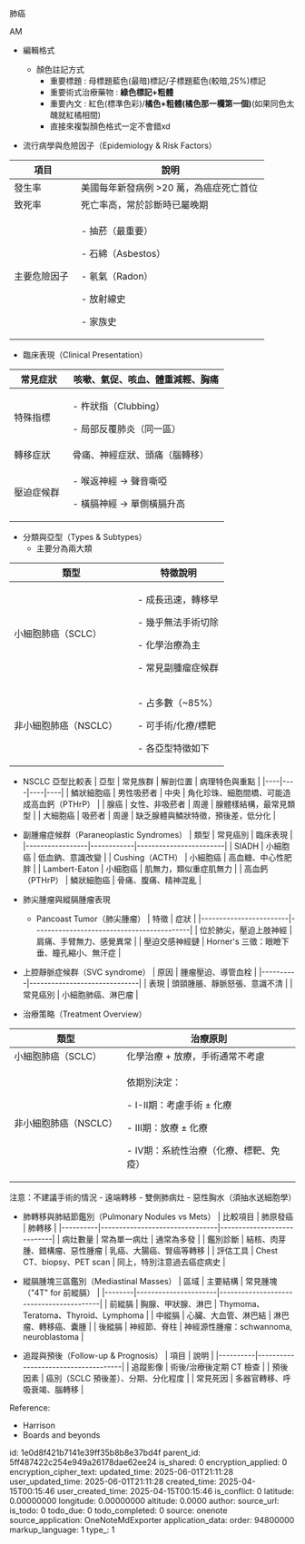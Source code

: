 肺癌

AM

- 編輯格式
  - 顏色註記方式
    - 重要標題 : 母標題藍色(最暗)標記/子標題藍色(較暗,25%)標記
    - 重要術式治療藥物 : **綠色標記+粗體**
    - 重要內文 : 紅色(標準色彩)/**橘色+粗體(橘色那一欄第一個)**(如果同色太醜就紅橘相間)
    - 直接來複製顏色格式一定不會錯xd

- 流行病學與危險因子（Epidemiology & Risk Factors）
<table>
<colgroup>
<col style="width: 26%" />
<col style="width: 73%" />
</colgroup>
<thead>
<tr class="header">
<th>項目</th>
<th>說明</th>
</tr>
</thead>
<tbody>
<tr class="odd">
<td>發生率</td>
<td>美國每年新發病例 &gt;20 萬，為癌症死亡首位</td>
</tr>
<tr class="even">
<td>致死率</td>
<td>死亡率高，常於診斷時已屬晚期</td>
</tr>
<tr class="odd">
<td>主要危險因子</td>
<td><p>- 抽菸（最重要）</p>
<p>- 石綿（Asbestos）</p>
<p>- 氡氣（Radon）</p>
<p>- 放射線史</p>
<p>- 家族史</p></td>
</tr>
</tbody>
</table>

- 臨床表現（Clinical Presentation）
<table>
<colgroup>
<col style="width: 27%" />
<col style="width: 72%" />
</colgroup>
<thead>
<tr class="header">
<th>常見症狀</th>
<th>咳嗽、氣促、咳血、體重減輕、胸痛</th>
</tr>
</thead>
<tbody>
<tr class="odd">
<td>特殊指標</td>
<td><p>- 杵狀指（Clubbing）</p>
<p>- 局部反覆肺炎（同一區）</p></td>
</tr>
<tr class="even">
<td>轉移症狀</td>
<td>骨痛、神經症狀、頭痛（腦轉移）</td>
</tr>
<tr class="odd">
<td>壓迫症候群</td>
<td><p>- 喉返神經 → 聲音嘶啞</p>
<p>- 橫膈神經 → 單側橫膈升高</p></td>
</tr>
</tbody>
</table>

- 分類與亞型（Types & Subtypes）
  - 主要分為兩大類
<table>
<colgroup>
<col style="width: 57%" />
<col style="width: 42%" />
</colgroup>
<thead>
<tr class="header">
<th>類型</th>
<th>特徵說明</th>
</tr>
</thead>
<tbody>
<tr class="odd">
<td>小細胞肺癌（SCLC）</td>
<td><p>- 成長迅速，轉移早</p>
<p>- 幾乎無法手術切除</p>
<p>- 化學治療為主</p>
<p>- 常見副腫瘤症候群</p></td>
</tr>
<tr class="even">
<td>非小細胞肺癌（NSCLC）</td>
<td><p>- 占多數（~85%）</p>
<p>- 可手術/化療/標靶</p>
<p>- 各亞型特徵如下</p></td>
</tr>
</tbody>
</table>

- NSCLC 亞型比較表
| 亞型 | 常見族群 | 解剖位置 | 病理特色與重點 |
|----|----|----|----|
| 鱗狀細胞癌 | 男性吸菸者 | 中央 | 角化珍珠、細胞間橋、可能造成高血鈣（PTHrP） |
| 腺癌 | 女性、非吸菸者 | 周邊 | 腺體樣結構，最常見類型 |
| 大細胞癌 | 吸菸者 | 周邊 | 缺乏腺體與鱗狀特徵，預後差，低分化 |

- 副腫瘤症候群（Paraneoplastic Syndromes）
| 類型            | 常見癌別   | 臨床表現               |
|-----------------|------------|------------------------|
| SIADH           | 小細胞癌   | 低血鈉、意識改變       |
| Cushing（ACTH） | 小細胞癌   | 高血糖、中心性肥胖     |
| Lambert-Eaton   | 小細胞癌   | 肌無力，類似重症肌無力 |
| 高血鈣（PTHrP） | 鱗狀細胞癌 | 骨痛、腹痛、精神混亂   |

- 肺尖腫瘤與縱膈腫瘤表現
  - Pancoast Tumor（肺尖腫瘤）
| 特徵                   | 症狀                                      |
|------------------------|-------------------------------------------|
| 位於肺尖，壓迫上肢神經 | 肩痛、手臂無力、感覺異常                  |
| 壓迫交感神經鏈         | Horner's 三徵：眼瞼下垂、瞳孔縮小、無汗症 |

- 上腔靜脈症候群（SVC syndrome）
| 原因     | 腫瘤壓迫、導管血栓           |
|----------|------------------------------|
| 表現     | 頭頸腫脹、靜脈怒張、意識不清 |
| 常見癌別 | 小細胞肺癌、淋巴瘤           |

- 治療策略（Treatment Overview）
<table>
<colgroup>
<col style="width: 39%" />
<col style="width: 60%" />
</colgroup>
<thead>
<tr class="header">
<th>類型</th>
<th>治療原則</th>
</tr>
</thead>
<tbody>
<tr class="odd">
<td>小細胞肺癌（SCLC）</td>
<td>化學治療 + 放療，手術通常不考慮</td>
</tr>
<tr class="even">
<td>非小細胞肺癌（NSCLC）</td>
<td><p>依期別決定：</p>
<p>- I-II期：考慮手術 ± 化療</p>
<p>- III期：放療 ± 化療</p>
<p>- IV期：系統性治療（化療、標靶、免疫）</p></td>
</tr>
</tbody>
</table>
注意：不建議手術的情況
- 遠端轉移
- 雙側肺病灶
- 惡性胸水（須抽水送細胞學）

- 肺轉移與肺結節鑑別（Pulmonary Nodules vs Mets）
| 比較項目 | 肺原發癌                       | 肺轉移                     |
|----------|--------------------------------|----------------------------|
| 病灶數量 | 常為單一病灶                   | 通常為多發                 |
| 鑑別診斷 | 結核、肉芽腫、錯構瘤、惡性腫瘤 | 乳癌、大腸癌、腎癌等轉移   |
| 評估工具 | Chest CT、biopsy、PET scan     | 同上，特別注意過去癌症病史 |

- 縱膈腫塊三區鑑別（Mediastinal Masses）
| 區域   | 主要結構             | 常見腫塊（"4T" for 前縱膈）             |
|--------|----------------------|-----------------------------------------|
| 前縱膈 | 胸腺、甲狀腺、淋巴   | Thymoma、Teratoma、Thyroid、Lymphoma    |
| 中縱膈 | 心臟、大血管、淋巴結 | 淋巴瘤、轉移癌、囊腫                    |
| 後縱膈 | 神經節、脊柱         | 神經源性腫瘤：schwannoma, neuroblastoma |

- 追蹤與預後（Follow-up & Prognosis）
| 項目     | 說明                                |
|----------|-------------------------------------|
| 追蹤影像 | 術後/治療後定期 CT 檢查             |
| 預後因素 | 癌別（SCLC 預後差）、分期、分化程度 |
| 常見死因 | 多器官轉移、呼吸衰竭、腦轉移        |

Reference:
- Harrison
- Boards and beyonds


id: 1e0d8f421b7141e39ff35b8b8e37bd4f
parent_id: 5ff487422c254e949a26178dae62ee24
is_shared: 0
encryption_applied: 0
encryption_cipher_text: 
updated_time: 2025-06-01T21:11:28
user_updated_time: 2025-06-01T21:11:28
created_time: 2025-04-15T00:15:46
user_created_time: 2025-04-15T00:15:46
is_conflict: 0
latitude: 0.00000000
longitude: 0.00000000
altitude: 0.0000
author: 
source_url: 
is_todo: 0
todo_due: 0
todo_completed: 0
source: onenote
source_application: OneNoteMdExporter
application_data: 
order: 94800000
markup_language: 1
type_: 1